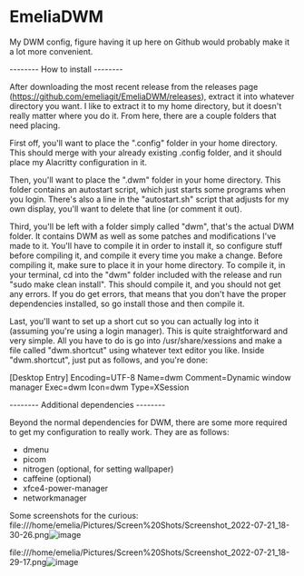 # EmeliaDWM
My DWM config, figure having it up here on Github would probably make it a lot more convenient.

-------- How to install --------

After downloading the most recent release from the releases page (https://github.com/emeliagit/EmeliaDWM/releases), extract it into whatever directory you want. I like to extract it to my home directory, but it doesn't really matter where you do it. From here, there are a couple folders that need placing. 

First off, you'll want to place the ".config" folder in your home directory. This should merge with your already existing .config folder, and it should place my Alacritty configuration in it. 

Then, you'll want to place the ".dwm" folder in your home directory. This folder contains an autostart script, which just starts some programs when you login. There's also a line in the "autostart.sh" script that adjusts for my own display, you'll want to delete that line (or comment it out).

Third, you'll be left with a folder simply called "dwm", that's the actual DWM folder. It contains DWM as well as some patches and modifications I've made to it. You'll have to compile it in order to install it, so configure stuff before compiling it, and compile it every time you make a change. Before compiling it, make sure to place it in your home directory. To compile it, in your terminal, cd into the "dwm" folder included with the release and run "sudo make clean install". This should compile it, and you should not get any errors. If you do get errors, that means that you don't have the proper dependencies installed, so go install those and then compile it.

Last, you'll want to set up a short cut so you can actually log into it (assuming you're using a login manager). This is quite straightforward and very simple. All you have to do is go into /usr/share/xessions and make a file called "dwm.shortcut" using whatever text editor you like. Inside "dwm.shortcut", just put as follows, and you're done:

[Desktop Entry]
Encoding=UTF-8
Name=dwm
Comment=Dynamic window manager
Exec=dwm
Icon=dwm
Type=XSession

-------- Additional dependencies --------

Beyond the normal dependencies for DWM, there are some more required to get my configuration to really work. They are as follows:
- dmenu
- picom
- nitrogen (optional, for setting wallpaper)
- caffeine (optional)
- xfce4-power-manager
- networkmanager

Some screenshots for the curious: 
file:///home/emelia/Pictures/Screen%20Shots/Screenshot_2022-07-21_18-30-26.png![image](https://user-images.githubusercontent.com/66752943/180325986-0929fed5-b623-4d2a-a9fe-7361431f267a.png)

file:///home/emelia/Pictures/Screen%20Shots/Screenshot_2022-07-21_18-29-17.png![image](https://user-images.githubusercontent.com/66752943/180326030-2bdea24c-61c0-4153-a38e-ce1ecbb88174.png)
